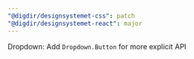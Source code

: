 ```yaml
---
"@digdir/designsystemet-css": patch
"@digdir/designsystemet-react": major
---
```


Dropdown: Add `Dropdown.Button` for more explicit API

